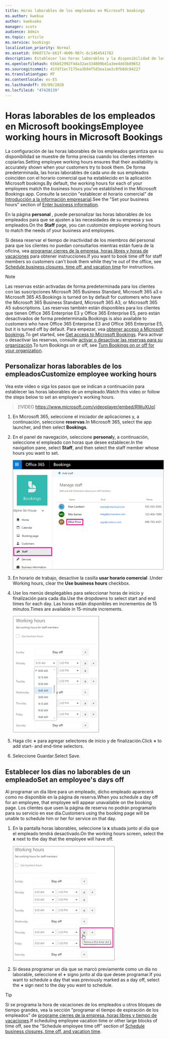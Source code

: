```yaml
---
title: Horas laborables de los empleados en Microsoft bookings
ms.author: kwekua
author: kwekuako
manager: scotv
audience: Admin
ms.topic: article
ms.service: bookings
localization_priority: Normal
ms.assetid: 0968717e-b61f-4b06-987c-6c1464541782
description: Establecer las horas laborables y la disponibilidad de los empleados en Microsoft bookings.
ms.openlocfilehash: 656b52992f4da32ae334809bd1a3ee4dd3b89652
ms.sourcegitcommit: 41fd71ec7175ea3b94f5d3ea1ae2c8fb8dc84227
ms.translationtype: MT
ms.contentlocale: es-ES
ms.lasthandoff: 09/09/2020
ms.locfileid: "47420139"
---
```

# <a name="employee-working-hours-in-microsoft-bookings"></a><span data-ttu-id="d8e3e-103">Horas laborables de los empleados en Microsoft bookings</span><span class="sxs-lookup"><span data-stu-id="d8e3e-103">Employee working hours in Microsoft Bookings</span></span>

<span data-ttu-id="d8e3e-104">La configuración de las horas laborables de los empleados garantiza que su disponibilidad se muestre de forma precisa cuando los clientes intenten copiarlas.</span><span class="sxs-lookup"><span data-stu-id="d8e3e-104">Setting employee working hours ensures that their availability is accurately shown when your customers try to book them.</span></span> <span data-ttu-id="d8e3e-105">De forma predeterminada, las horas laborables de cada uno de sus empleados coinciden con el horario comercial que ha establecido en la aplicación Microsoft bookings.</span><span class="sxs-lookup"><span data-stu-id="d8e3e-105">By default, the working hours for each of your employees match the business hours you've established in the Microsoft Bookings app.</span></span> <span data-ttu-id="d8e3e-106">Consulte la sección "establecer el horario comercial" de [Introducción a la información empresarial](enter-business-information.md#set-your-business-hours).</span><span class="sxs-lookup"><span data-stu-id="d8e3e-106">See the "Set your business hours" section of [Enter business information](enter-business-information.md#set-your-business-hours).</span></span>

<span data-ttu-id="d8e3e-107">En la página **personal** , puede personalizar las horas laborables de los empleados para que se ajusten a las necesidades de su empresa y sus empleados.</span><span class="sxs-lookup"><span data-stu-id="d8e3e-107">On the **Staff** page, you can customize employee working hours to match the needs of your business and employees.</span></span>

<span data-ttu-id="d8e3e-108">Si desea reservar el tiempo de inactividad de los miembros del personal para que los clientes no puedan consultarlos mientras están fuera de la oficina, vea [programar cierres de la empresa, horas libres y horas de vacaciones](schedule-closures-time-off-vacation.md) para obtener instrucciones.</span><span class="sxs-lookup"><span data-stu-id="d8e3e-108">If you want to book time off for staff members so customers can't book them while they're out of the office, see [Schedule business closures, time off, and vacation time](schedule-closures-time-off-vacation.md) for instructions.</span></span>

> [!NOTE]
> <span data-ttu-id="d8e3e-109">Las reservas están activadas de forma predeterminada para los clientes con las suscripciones Microsoft 365 Business Standard, Microsoft 365 a3 o Microsoft 365 A5.</span><span class="sxs-lookup"><span data-stu-id="d8e3e-109">Bookings is turned on by default for customers who have the Microsoft 365 Business Standard, Microsoft 365 A3, or Microsoft 365 A5 subscriptions.</span></span> <span data-ttu-id="d8e3e-110">Las reservas también están disponibles para los clientes que tienen Office 365 Enterprise E3 y Office 365 Enterprise E5, pero están desactivados de forma predeterminada.</span><span class="sxs-lookup"><span data-stu-id="d8e3e-110">Bookings is also available to customers who have Office 365 Enterprise E3 and Office 365 Enterprise E5, but it is turned off by default.</span></span> <span data-ttu-id="d8e3e-111">Para empezar, vea [obtener acceso a Microsoft bookings](get-access.md).</span><span class="sxs-lookup"><span data-stu-id="d8e3e-111">To get started, see [Get access to Microsoft Bookings](get-access.md).</span></span> <span data-ttu-id="d8e3e-112">Para activar o desactivar las reservas, consulte [activar o desactivar las reservas para su organización](turn-bookings-on-or-off.md).</span><span class="sxs-lookup"><span data-stu-id="d8e3e-112">To turn Bookings on or off, see [Turn Bookings on or off for your organization](turn-bookings-on-or-off.md).</span></span>

## <a name="customize-employee-working-hours"></a><span data-ttu-id="d8e3e-113">Personalizar horas laborables de los empleados</span><span class="sxs-lookup"><span data-stu-id="d8e3e-113">Customize employee working hours</span></span>

<span data-ttu-id="d8e3e-114">Vea este vídeo o siga los pasos que se indican a continuación para establecer las horas laborables de un empleado.</span><span class="sxs-lookup"><span data-stu-id="d8e3e-114">Watch this video or follow the steps below to set an employee's working hours.</span></span>

> [!VIDEO https://www.microsoft.com/videoplayer/embed/RWuXUq]

1. <span data-ttu-id="d8e3e-115">En Microsoft 365, seleccione el iniciador de aplicaciones y, a continuación, seleccione **reservas**.</span><span class="sxs-lookup"><span data-stu-id="d8e3e-115">In Microsoft 365, select the app launcher, and then select **Bookings**.</span></span>

1. <span data-ttu-id="d8e3e-116">En el panel de navegación, seleccione **personal**y, a continuación, seleccione el empleado con horas que desee establecer.</span><span class="sxs-lookup"><span data-stu-id="d8e3e-116">In the navigation pane, select **Staff**, and then select the staff member whose hours you want to set.</span></span>

   ![Imagen de la pantalla del personal de reservas con el nombre resaltado](../media/bookings-staff-name-highlight.png)

1. <span data-ttu-id="d8e3e-118">En horario de trabajo, desactive la casilla **usar horario comercial** .</span><span class="sxs-lookup"><span data-stu-id="d8e3e-118">Under Working hours, clear the **Use business hours** checkbox.</span></span>

1. <span data-ttu-id="d8e3e-119">Use los menús desplegables para seleccionar horas de inicio y finalización para cada día.</span><span class="sxs-lookup"><span data-stu-id="d8e3e-119">Use the dropdowns to select start and end times for each day.</span></span> <span data-ttu-id="d8e3e-120">Las horas están disponibles en incrementos de 15 minutos.</span><span class="sxs-lookup"><span data-stu-id="d8e3e-120">Times are available in 15-minute increments.</span></span>

   ![Imagen de la pantalla horas laborables del personal de reservas](../media/bookings-staff-hours.png)

1. <span data-ttu-id="d8e3e-122">Haga clic **+** para agregar selectores de inicio y de finalización.</span><span class="sxs-lookup"><span data-stu-id="d8e3e-122">Click **+** to add start- and end-time selectors.</span></span>

1. <span data-ttu-id="d8e3e-123">Seleccione Guardar.</span><span class="sxs-lookup"><span data-stu-id="d8e3e-123">Select Save.</span></span>

## <a name="set-an-employees-days-off"></a><span data-ttu-id="d8e3e-124">Establecer los días no laborables de un empleado</span><span class="sxs-lookup"><span data-stu-id="d8e3e-124">Set an employee's days off</span></span>

<span data-ttu-id="d8e3e-125">Al programar un día libre para un empleado, dicho empleado aparecerá como no disponible en la página de reserva.</span><span class="sxs-lookup"><span data-stu-id="d8e3e-125">When you schedule a day off for an employee, that employee will appear unavailable on the booking page.</span></span> <span data-ttu-id="d8e3e-126">Los clientes que usen la página de reserva no podrán programarlo para su servicio en ese día.</span><span class="sxs-lookup"><span data-stu-id="d8e3e-126">Customers using the booking page will be unable to schedule him or her for service on that day.</span></span>

1. <span data-ttu-id="d8e3e-127">En la pantalla horas laborables, seleccione la **x** situada junto al día que el empleado tendrá desactivado.</span><span class="sxs-lookup"><span data-stu-id="d8e3e-127">On the working hours screen, select the **x** next to the day that the employee will have off.</span></span>

   ![Imagen de la pantalla horas laborables del personal de reservas con el mouse sobre el botón x](../media/bookings-staff-time-off.png)

1. <span data-ttu-id="d8e3e-129">Si desea programar un día que se marcó previamente como un día no laborable, seleccione el **+** signo junto al día que desee programar.</span><span class="sxs-lookup"><span data-stu-id="d8e3e-129">If you want to schedule a day that was previously marked as a day off, select the **+** sign next to the day you want to schedule.</span></span>

> [!TIP]
> <span data-ttu-id="d8e3e-130">Si se programa la hora de vacaciones de los empleados u otros bloques de tiempo grandes, vea la sección "programar el tiempo de expiración de los empleados" de [programe cierres de la empresa, horas libres y tiempo de vacaciones](schedule-closures-time-off-vacation.md#schedule-employee-time-off).</span><span class="sxs-lookup"><span data-stu-id="d8e3e-130">If scheduling employee vacation time or other large blocks of time off, see the "Schedule employee time off" section of [Schedule business closures, time off, and vacation time](schedule-closures-time-off-vacation.md#schedule-employee-time-off).</span></span>
